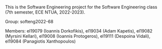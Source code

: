 This is the Software Engineering project for the Software Engineering class (7th semester, ECE NTUA, 2022-2023).

Group: softeng2022-68

Members: el19079 (Ioannis Dorkofikis), el19034 (Adam Kapetis), el19082 (Myrsini Kellari), el19008 (Ioannis Protogeros), el19111 (Despoina Vidali), el19084 (Panagiotis Xanthopoulos)

